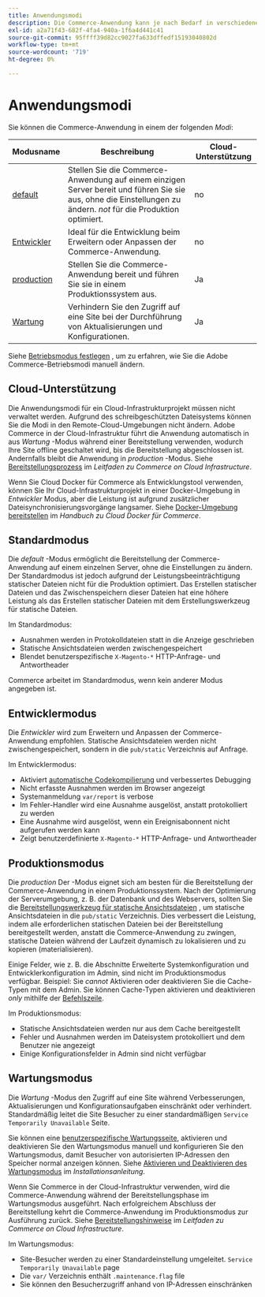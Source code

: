 ```yaml
---
title: Anwendungsmodi
description: Die Commerce-Anwendung kann je nach Bedarf in verschiedenen Modi eingesetzt werden. Zeigen Sie eine detaillierte Liste der verfügbaren Anwendungsmodi an.
exl-id: a2a71f43-682f-4fa4-940a-1f6a4d441c41
source-git-commit: 95ffff39d82cc9027fa633dffedf15193040802d
workflow-type: tm+mt
source-wordcount: '719'
ht-degree: 0%

---
```


# Anwendungsmodi

Sie können die Commerce-Anwendung in einem der folgenden _Modi_:

| Modusname | Beschreibung | Cloud-Unterstützung |
| ------------------------ | ------------------- | ------------- |
| [default](#default-mode) | Stellen Sie die Commerce-Anwendung auf einem einzigen Server bereit und führen Sie sie aus, ohne die Einstellungen zu ändern. _not_ für die Produktion optimiert. | no |
| [Entwickler](#developer-mode) | Ideal für die Entwicklung beim Erweitern oder Anpassen der Commerce-Anwendung. | no |
| [production](#production-mode) | Stellen Sie die Commerce-Anwendung bereit und führen Sie sie in einem Produktionssystem aus. | Ja |
| [Wartung](#maintenance-mode) | Verhindern Sie den Zugriff auf eine Site bei der Durchführung von Aktualisierungen und Konfigurationen. | Ja |

Siehe [Betriebsmodus festlegen](../cli/set-mode.md) , um zu erfahren, wie Sie die Adobe Commerce-Betriebsmodi manuell ändern.

## Cloud-Unterstützung

Die Anwendungsmodi für ein Cloud-Infrastrukturprojekt müssen nicht verwaltet werden. Aufgrund des schreibgeschützten Dateisystems können Sie die Modi in den Remote-Cloud-Umgebungen nicht ändern. Adobe Commerce in der Cloud-Infrastruktur führt die Anwendung automatisch in aus _Wartung_ -Modus während einer Bereitstellung verwenden, wodurch Ihre Site offline geschaltet wird, bis die Bereitstellung abgeschlossen ist. Andernfalls bleibt die Anwendung in _production_ -Modus. Siehe [Bereitstellungsprozess](https://experienceleague.adobe.com/docs/commerce-cloud-service/user-guide/develop/deploy/process.html#deploy-phase) im _Leitfaden zu Commerce on Cloud Infrastructure_.

Wenn Sie Cloud Docker für Commerce als Entwicklungstool verwenden, können Sie Ihr Cloud-Infrastrukturprojekt in einer Docker-Umgebung in _Entwickler_ Modus, aber die Leistung ist aufgrund zusätzlicher Dateisynchronisierungsvorgänge langsamer. Siehe [Docker-Umgebung bereitstellen](https://developer.adobe.com/commerce/cloud-tools/docker/deploy/#launch-mode) im _Handbuch zu Cloud Docker für Commerce_.

## Standardmodus

Die _default_ -Modus ermöglicht die Bereitstellung der Commerce-Anwendung auf einem einzelnen Server, ohne die Einstellungen zu ändern. Der Standardmodus ist jedoch aufgrund der Leistungsbeeinträchtigung statischer Dateien nicht für die Produktion optimiert. Das Erstellen statischer Dateien und das Zwischenspeichern dieser Dateien hat eine höhere Leistung als das Erstellen statischer Dateien mit dem Erstellungswerkzeug für statische Dateien.

Im Standardmodus:

- Ausnahmen werden in Protokolldateien statt in die Anzeige geschrieben
- Statische Ansichtsdateien werden zwischengespeichert
- Blendet benutzerspezifische `X-Magento-*` HTTP-Anfrage- und Antwortheader

Commerce arbeitet im Standardmodus, wenn kein anderer Modus angegeben ist.

## Entwicklermodus

Die _Entwickler_ wird zum Erweitern und Anpassen der Commerce-Anwendung empfohlen. Statische Ansichtsdateien werden nicht zwischengespeichert, sondern in die `pub/static` Verzeichnis auf Anfrage.

Im Entwicklermodus:

- Aktiviert [automatische Codekompilierung](../cli/code-compiler.md) und verbessertes Debugging
- Nicht erfasste Ausnahmen werden im Browser angezeigt
- Systemanmeldung `var/report` is verbose
- Im Fehler-Handler wird eine Ausnahme ausgelöst, anstatt protokolliert zu werden
- Eine Ausnahme wird ausgelöst, wenn ein Ereignisabonnent nicht aufgerufen werden kann
- Zeigt benutzerdefinierte `X-Magento-*` HTTP-Anfrage- und Antwortheader

## Produktionsmodus

Die _production_ Der -Modus eignet sich am besten für die Bereitstellung der Commerce-Anwendung in einem Produktionssystem. Nach der Optimierung der Serverumgebung, z. B. der Datenbank und des Webservers, sollten Sie die [Bereitstellungswerkzeug für statische Ansichtsdateien](../cli/static-view-file-deployment.md) , um statische Ansichtsdateien in die `pub/static` Verzeichnis. Dies verbessert die Leistung, indem alle erforderlichen statischen Dateien bei der Bereitstellung bereitgestellt werden, anstatt die Commerce-Anwendung zu zwingen, statische Dateien während der Laufzeit dynamisch zu lokalisieren und zu kopieren (materialisieren).

Einige Felder, wie z. B. die Abschnitte Erweiterte Systemkonfiguration und Entwicklerkonfiguration im Admin, sind nicht im Produktionsmodus verfügbar. Beispiel: Sie _cannot_ Aktivieren oder deaktivieren Sie die Cache-Typen mit dem Admin. Sie können Cache-Typen aktivieren und deaktivieren _only_ mithilfe der [Befehlszeile](../cli/manage-cache.md#config-cli-subcommands-cache-en).

Im Produktionsmodus:

- Statische Ansichtsdateien werden nur aus dem Cache bereitgestellt
- Fehler und Ausnahmen werden im Dateisystem protokolliert und dem Benutzer nie angezeigt
- Einige Konfigurationsfelder in Admin sind nicht verfügbar

## Wartungsmodus

Die _Wartung_ -Modus den Zugriff auf eine Site während Verbesserungen, Aktualisierungen und Konfigurationsaufgaben einschränkt oder verhindert. Standardmäßig leitet die Site Besucher zu einer standardmäßigen `Service Temporarily Unavailable` Seite.

Sie können eine [benutzerspezifische Wartungsseite](../../upgrade/troubleshooting/maintenance-mode-options.md), aktivieren und deaktivieren Sie den Wartungsmodus manuell und konfigurieren Sie den Wartungsmodus, damit Besucher von autorisierten IP-Adressen den Speicher normal anzeigen können. Siehe [Aktivieren und Deaktivieren des Wartungsmodus](../../installation/tutorials/maintenance-mode.md) im _Installationsanleitung_.

Wenn Sie Commerce in der Cloud-Infrastruktur verwenden, wird die Commerce-Anwendung während der Bereitstellungsphase im Wartungsmodus ausgeführt. Nach erfolgreichem Abschluss der Bereitstellung kehrt die Commerce-Anwendung im Produktionsmodus zur Ausführung zurück. Siehe [Bereitstellungshinweise](https://experienceleague.adobe.com/docs/commerce-cloud-service/user-guide/develop/deploy/best-practices.html#phase-5%3A-deployment-hooks) im _Leitfaden zu Commerce on Cloud Infrastructure_.

Im Wartungsmodus:

- Site-Besucher werden zu einer Standardeinstellung umgeleitet. `Service Temporarily Unavailable` page
- Die `var/` Verzeichnis enthält `.maintenance.flag` file
- Sie können den Besucherzugriff anhand von IP-Adressen einschränken
